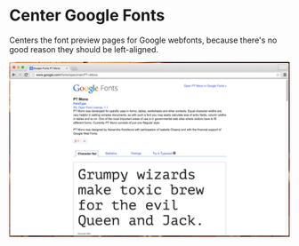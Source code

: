 Center Google Fonts
===
Centers the font preview pages for Google webfonts, because there's no good reason they should be left-aligned.

![What it looks like](screenshot.png)
